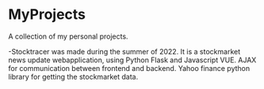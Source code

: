 # MyProjects
A collection of my personal projects.

-Stocktracer was made during the summer of 2022. It is a stockmarket news update webapplication, using Python Flask and Javascript VUE. AJAX for communication between frontend and backend. Yahoo finance python library for getting the stockmarket data.


